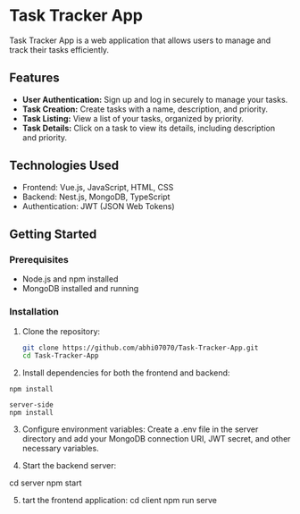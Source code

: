 # Task Tracker App

Task Tracker App is a web application that allows users to manage and track their tasks efficiently.

## Features

- **User Authentication:** Sign up and log in securely to manage your tasks.
- **Task Creation:** Create tasks with a name, description, and priority.
- **Task Listing:** View a list of your tasks, organized by priority.
- **Task Details:** Click on a task to view its details, including description and priority.

## Technologies Used

- Frontend: Vue.js, JavaScript, HTML, CSS
- Backend: Nest.js, MongoDB, TypeScript
- Authentication: JWT (JSON Web Tokens)

## Getting Started

### Prerequisites

- Node.js and npm installed
- MongoDB installed and running

### Installation

1. Clone the repository:

   ```bash
   git clone https://github.com/abhi07070/Task-Tracker-App.git
   cd Task-Tracker-App
   ```

2. Install dependencies for both the frontend and backend:

```client-side
npm install

server-side
npm install
```

3. Configure environment variables:
   Create a .env file in the server directory and add your MongoDB connection URI, JWT secret, and other necessary variables.

4. Start the backend server:

cd server
npm start

5. tart the frontend application:
   cd client
   npm run serve

